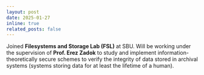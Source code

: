 ```yaml
---
layout: post
date: 2025-01-27
inline: true
related_posts: false
---
```


Joined **Filesystems and Storage Lab (FSL)** at SBU. Will be working under the supervision of **Prof. Erez Zadok** to study and implement information-theoretically secure schemes to verify the integrity of data stored in archival systems (systems storing data for at least the lifetime of a human).